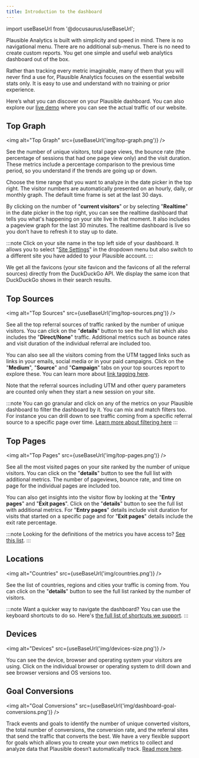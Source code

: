 ```yaml
---
title: Introduction to the dashboard
--- 
```


import useBaseUrl from '@docusaurus/useBaseUrl';

Plausible Analytics is built with simplicity and speed in mind. There is no navigational menu. There are no additional sub-menus. There is no need to create custom reports. You get one simple and useful web analytics dashboard out of the box.

Rather than tracking every metric imaginable, many of them that you will never find a use for, Plausible Analytics focuses on the essential website stats only. It is easy to use and understand with no training or prior experience.

Here’s what you can discover on your Plausible dashboard. You can also explore our [live demo](https://plausible.io/plausible.io) where you can see the actual traffic of our website.

## Top Graph

<img alt="Top Graph" src={useBaseUrl('img/top-graph.png')} />

See the number of unique visitors, total page views, the bounce rate (the percentage of sessions that had one page view only) and the visit duration. These metrics include a percentage comparison to the previous time period, so you understand if the trends are going up or down.

Choose the time range that you want to analyze in the date picker in the top right. The visitor numbers are automatically presented on an hourly, daily, or monthly graph. The default time frame is set at the last 30 days.

By clicking on the number of "**current visitors**" or by selecting "**Realtime**" in the date picker in the top right, you can see the realtime dashboard that tells you what's happening on your site live in that moment. It also includes a pageview graph for the last 30 minutes. The realtime dashboard is live so you don’t have to refresh it to stay up to date.

:::note
Click on your site name in the top left side of your dashboard. It allows you to select "[Site Settings](website-settings.md)" in the dropdown menu but also switch to a different site you have added to your Plausible account.
:::

We get all the favicons (your site favicon and the favicons of all the referral sources) directly from the DuckDuckGo API. We display the same icon that DuckDuckGo shows in their search results.

## Top Sources

<img alt="Top Sources" src={useBaseUrl('img/top-sources.png')} />

See all the top referral sources of traffic ranked by the number of unique visitors. You can click on the "**details**" button to see the full list which also includes the "**Direct/None**" traffic. Additional metrics such as bounce rates and visit duration of the individual referral are included too.
 
You can also see all the visitors coming from the UTM tagged links such as links in your emails, social media or in your paid campaigns. Click on the "**Medium**", "**Source**" and "**Campaign**" tabs on your top sources report to explore these. You can learn more about [link tagging here](manual-link-tagging.md).

Note that the referral sources including UTM and other query parameters are counted only when they start a new session on your site.

:::note
You can go granular and click on any of the metrics on your Plausible dashboard to filter the dashboard by it. You can mix and match filters too. For instance you can drill down to see traffic coming from a specific referral source to a specific page over time. [Learn more about filtering here](filters-segments.md)
:::

## Top Pages

<img alt="Top Pages" src={useBaseUrl('img/top-pages.png')} />

See all the most visited pages on your site ranked by the number of unique visitors. You can click on the "**details**" button to see the full list with additional metrics. The number of pageviews, bounce rate, and time on page for the individual pages are included too.

You can also get insights into the visitor flow by looking at the "**Entry pages**" and "**Exit pages**". Click on the "**details**" button to see the full list with additional metrics. For "**Entry pages**" details include visit duration for visits that started on a specific page and for "**Exit pages**" details include the exit rate percentage.

:::note
Looking for the definitions of the metrics you have access to? [See this list](metrics-definitions.md).
:::

## Locations

<img alt="Countries" src={useBaseUrl('img/countries.png')} />

See the list of countries, regions and cities your traffic is coming from. You can click on the "**details**" button to see the full list ranked by the number of visitors.

:::note
Want a quicker way to navigate the dashboard? You can use the keyboard shortcuts to do so. Here's [the full list of shortcuts we support](keyboard-shortcuts.md).
:::

## Devices

<img alt="Devices" src={useBaseUrl('img/devices-size.png')} />

You can see the device, browser and operating system your visitors are using. Click on the individual browser or operating system to drill down and see browser versions and OS versions too.

## Goal Conversions

<img alt="Goal Conversions" src={useBaseUrl('img/dashboard-goal-conversions.png')} />

Track events and goals to identify the number of unique converted visitors, the total number of conversions, the conversion rate, and the referral sites that send the traffic that converts the best. We have a very flexible support for goals which allows you to create your own metrics to collect and analyze data that Plausible doesn’t automatically track. [Read more here](goal-conversions.md).
